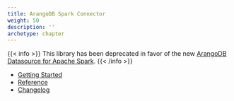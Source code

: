 ```yaml
---
title: ArangoDB Spark Connector
weight: 50
description: ''
archetype: chapter
---
```

{{< info >}}
This library has been deprecated in favor of the new [ArangoDB Datasource for Apache Spark](../arangodb-datasource-for-apache-spark.md).
{{< /info >}}

- [Getting Started](getting-started.md)
- [Reference](reference/_index.md)
- [Changelog](https://github.com/arangodb/arangodb-spark-connector/blob/master/ChangeLog.md#readme)
